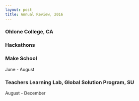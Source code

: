 ```yaml
---
layout: post
title: Annual Review, 2016
---
```


### Ohlone College, CA

### Hackathons

### Make School
June - August

### Teachers Learning Lab, Global Solution Program, SU
August - December
